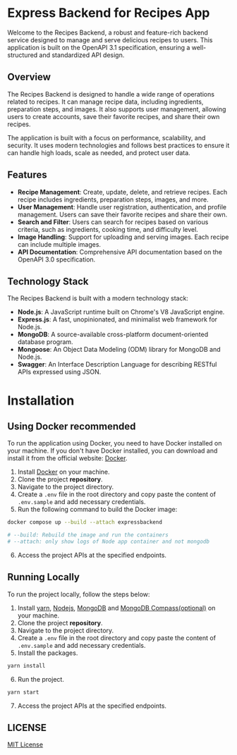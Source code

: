 # Express Backend for Recipes App

Welcome to the Recipes Backend, a robust and feature-rich backend service designed to manage and serve delicious recipes to users. This application is built on the OpenAPI 3.1 specification, ensuring a well-structured and standardized API design.

## Overview

The Recipes Backend is designed to handle a wide range of operations related to recipes. It can manage recipe data, including ingredients, preparation steps, and images. It also supports user management, allowing users to create accounts, save their favorite recipes, and share their own recipes.

The application is built with a focus on performance, scalability, and security. It uses modern technologies and follows best practices to ensure it can handle high loads, scale as needed, and protect user data.

## Features

- **Recipe Management**: Create, update, delete, and retrieve recipes. Each recipe includes ingredients, preparation steps, images, and more.
- **User Management**: Handle user registration, authentication, and profile management. Users can save their favorite recipes and share their own.
- **Search and Filter**: Users can search for recipes based on various criteria, such as ingredients, cooking time, and difficulty level.
- **Image Handling**: Support for uploading and serving images. Each recipe can include multiple images.
- **API Documentation**: Comprehensive API documentation based on the OpenAPI 3.0 specification.

## Technology Stack

The Recipes Backend is built with a modern technology stack:

- **Node.js**: A JavaScript runtime built on Chrome's V8 JavaScript engine.
- **Express.js**: A fast, unopinionated, and minimalist web framework for Node.js.
- **MongoDB**: A source-available cross-platform document-oriented database program.
- **Mongoose**: An Object Data Modeling (ODM) library for MongoDB and Node.js.
- **Swagger**: An Interface Description Language for describing RESTful APIs expressed using JSON.

# Installation

## Using Docker recommended

To run the application using Docker, you need to have Docker installed on your machine. If you don't have Docker installed, you can download and install it from the official website: [Docker](https://www.docker.com/).

1. Install [Docker](https://www.docker.com/) on your machine.
2. Clone the project **repository**.
3. Navigate to the project directory.
4. Create a `.env` file in the root directory and copy paste the content of `.env.sample` and add necessary credentials.
5. Run the following command to build the Docker image:

```bash
docker compose up --build --attach expressbackend

# --build: Rebuild the image and run the containers
# --attach: only show logs of Node app container and not mongodb
```

6. Access the project APIs at the specified endpoints.

## Running Locally

To run the project locally, follow the steps below:

1. Install [yarn](https://yarnpkg.com/getting-started/install), [Nodejs](https://nodejs.org/en), [MongoDB](https://www.mongodb.com/try/download/community) and [MongoDB Compass(optional)](https://www.mongodb.com/try/download/compass) on your machine.
2. Clone the project **repository**.
3. Navigate to the project directory.
4. Create a `.env` file in the root directory and copy paste the content of `.env.sample` and add necessary credentials.
5. Install the packages.

```bash
yarn install
```

6. Run the project.

```bash
yarn start
```

7. Access the project APIs at the specified endpoints.

## LICENSE

[MIT License](LICENSE)
